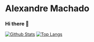 # Alexandre Machado 

### Hi there 👋

[![Github Stats](https://github-readme-stats.vercel.app/api?username=soloalex1&theme=synthwave)](https://github.com/anuraghazra/github-readme-stats)
[![Top Langs](https://github-readme-stats.vercel.app/api/top-langs/?username=soloalex1&theme=synthwave&hide=jupyter%20notebook)](https://github.com/anuraghazra/github-readme-stats)
